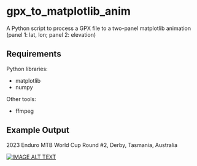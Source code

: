 # gpx_to_matplotlib_anim
A Python script to process a GPX file to a two-panel matplotlib animation (panel 1: lat, lon; panel 2: elevation)

## Requirements

Python libraries:
- matplotlib
- numpy

Other tools:
- ffmpeg

## Example Output

2023 Enduro MTB World Cup Round #2, Derby, Tasmania, Australia

[![IMAGE ALT TEXT](http://img.youtube.com/vi/1l_H0SS_M5E/0.jpg)](https://www.youtube.com/watch?v=1l_H0SS_M5E "Enduro MTB World Cup - Derby, Tasmania 2023 visualised")
